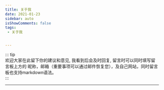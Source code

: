 ```yaml
---
title: 关于我  
date: 2021-01-23  
sidebar: auto  
isShowComments: false  
tags:
 - 关于我


---
```


::: tip  
欢迎大家在此留下你的建议和意见, 我看到后会及时回复, 留言时可以同时填写留言板上方的 昵称，邮箱（重要事项可以通过邮件恢复您），及自己网站，同时留言板也支持markdown语法。  
:::

---